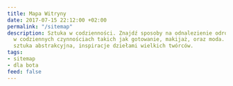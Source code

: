 ```yaml
---
title: Mapa Witryny
date: 2017-07-15 22:12:00 +02:00
permalink: "/sitemap"
description: Sztuka w codzienności. Znajdź sposoby na odnalezienie odrobiny sztuki
  w codziennych czynnościach takich jak gotowanie, makijaż, oraz moda. Sztuka współczesna,
  sztuka abstrakcyjna, inspiracje dziełami wielkich twórców.
tags:
- sitemap
- dla bota
feed: false
---
```


<div className='compact'>
  <TableOfContents />
</div>

